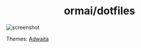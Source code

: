 <h1 align="center">ormai/dotfiles</h1>

![screenshot](images/three-screens-28_04_2023.png)

Themes: [Adwaita](https://gitlab.gnome.org/GNOME/adwaita-icon-theme)
